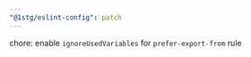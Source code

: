 ```yaml
---
"@1stg/eslint-config": patch
---
```


chore: enable `ignoreUsedVariables` for `prefer-export-from` rule
